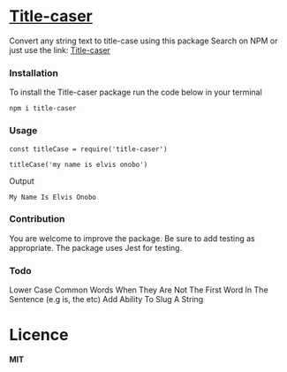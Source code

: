 # [Title-caser](https://www.npmjs.com/package/title-caser)
 Convert any string text to title-case using this package
 Search on NPM or just use the link: [Title-caser](https://www.npmjs.com/package/title-caser)
 
### Installation
To install the Title-caser package run the code below in your terminal

```npm i title-caser```
 
### Usage
```const titleCase = require('title-caser')```
 
```titleCase('my name is elvis onobo')```

Output

```My Name Is Elvis Onobo```

### Contribution
You are welcome to improve the package. Be sure to add testing as appropriate. 
The package uses Jest for testing.

### Todo
Lower Case Common Words When They Are Not The First Word In The Sentence (e.g is, the etc)
Add Ability To Slug A String

# Licence
**MIT**

